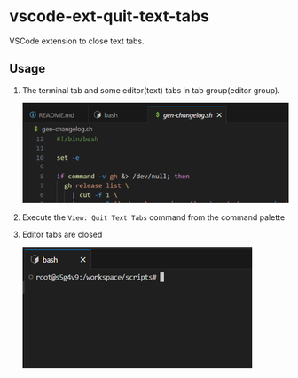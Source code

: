# vscode-ext-quit-text-tabs

VSCode extension to close text tabs.

## Usage

1. The terminal tab and some editor(text) tabs in tab group(editor group).

   ![screenshot of "README.md" "Bash" and "gen-changelog.sh" tabs exists in the tag group](images/screenshot-tabs.png)

1. Execute the `View: Quit Text Tabs` command from the command palette

1. Editor tabs are closed

   ![screenshot of the "Bash" tab exists in the tag group](images/screenshot-closed.png)
